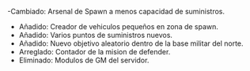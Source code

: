 -Cambiado: Arsenal de Spawn a menos capacidad de suministros.
- Añadido: Creador de vehiculos pequeños en zona de spawn.
- Añadido: Varios puntos de suministros nuevos.
- Añadido: Nuevo objetivo aleatorio dentro de la base militar del norte.
- Arreglado: Contador de la mision de defender.
- Eliminado: Modulos de GM del servidor.
